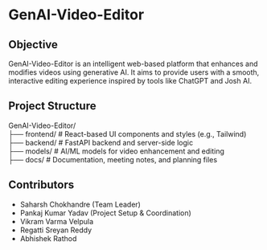 # GenAI-Video-Editor

## Objective
GenAI-Video-Editor is an intelligent web-based platform that enhances and modifies videos using generative AI. It aims to provide users with a smooth, interactive editing experience inspired by tools like ChatGPT and Josh AI.

## Project Structure

GenAI-Video-Editor/  
├── frontend/    # React-based UI components and styles (e.g., Tailwind)  
├── backend/     # FastAPI backend and server-side logic  
├── models/      # AI/ML models for video enhancement and editing  
├── docs/        # Documentation, meeting notes, and planning files

## Contributors

- Saharsh Chokhandre (Team Leader)  
- Pankaj Kumar Yadav (Project Setup & Coordination)  
- Vikram Varma Velpula  
- Regatti Sreyan Reddy  
- Abhishek Rathod  


 
